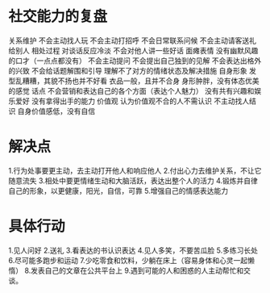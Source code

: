 # 社交能力的复盘
关系维护
    不会主动找人玩
    不会主动打招呼
    不会日常联系问候
    不会主动请客送礼给别人
相处过程
    对谈话反应冷淡
    不会对他人讲一些好话
    面瘫表情
    没有幽默风趣的口才（一点点都没有）
    不会主动提问
    不会提出自己独到的见解
    不会表达出格外的兴致
    不会给话题解围和引导
    理解不了对方的情绪状态及解决措施
自身形象
    发型乱糟糟，其貌不扬也并不好看
    衣品一般，且并不合身
    身形肿胖，没有体态优美的感觉
话点
    不会营销和表达自己的各个方面（表达个人魅力）
    没有共有兴趣和娱乐爱好
    没有拿得出手的能力
价值观
    认为价值观不合的人不需认识
    不主动找人结识
    自身价值感低，没有自信

# 解决点
1.行为处事要更主动，去主动打开他人和响应他人
2.付出心力去维护关系，不让它随意流失
3.相处中要更情绪生动和大脑活跃，表达出整个人的活力
4.锻炼并自律自己的形象，以更健康，阳光，自信，可靠
5.增强自己的情感表达能力

# 具体行动
1.见人问好
2.送礼
3.看表达的书认识表达
4.见人多笑，不要苦瓜脸
5.多练习长处
6.尽可能多跑步和运动
7.少吃零食和饮料，少躺在床上（容易身体和心灵一起懒惰）
8.发表自己的文章在公共平台上
9.遇到可能的人和困惑的人主动帮忙和交谈。